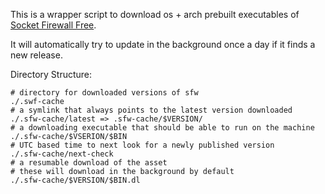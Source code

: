 This is a wrapper script to download os + arch prebuilt executables of [Socket Firewall Free](https://github.com/SocketDev/sfw-free).

It will automatically try to update in the background once a day if it finds a new release.

Directory Structure:

```console
# directory for downloaded versions of sfw
./.swf-cache
# a symlink that always points to the latest version downloaded
./.sfw-cache/latest => .sfw-cache/$VERSION/
# a downloading executable that should be able to run on the machine
./.sfw-cache/$VSERION/$BIN
# UTC based time to next look for a newly published version
./.sfw-cache/next-check
# a resumable download of the asset
# these will download in the background by default
./.sfw-cache/$VERSION/$BIN.dl
```
